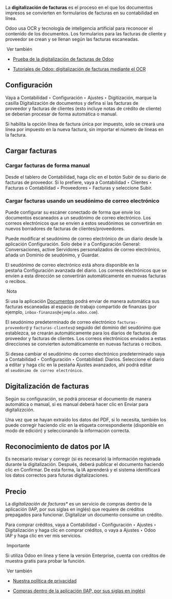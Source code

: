 La **digitalización de facturas** es el proceso en el que los documentos impresos se convierten en formularios de facturas en su contabilidad en línea.

Odoo usa OCR y tecnología de inteligencia artificial para reconocer el contenido de los documentos. Los formularios para las facturas de cliente y proveedor se crean y se llenan según las facturas escaneadas.

 Ver también

- [Prueba de la digitalización de facturas de Odoo](https://www.odoo.com/app/invoice-automation)
    
- [Tutoriales de Odoo: digitalización de facturas mediante el OCR](https://www.odoo.com/slides/slide/digitize-bills-with-ocr-1712)
    

## Configuración[](https://www.odoo.com/documentation/17.0/es/applications/finance/accounting/vendor_bills/invoice_digitization.html#configuration "Enlazar permanentemente con este título")

Vaya a Contabilidad ‣ Configuración ‣ Ajustes ‣ Digitización, marque la casilla Digitalización de documentos y defina si las facturas de proveedor y facturas de clientes (esto incluye notas de crédito de cliente) se deberían procesar de forma automática o manual.

Si habilita la opción línea de factura única por impuesto, solo se creará una línea por impuesto en la nueva factura, sin importar el número de líneas en la factura.

## Cargar facturas[](https://www.odoo.com/documentation/17.0/es/applications/finance/accounting/vendor_bills/invoice_digitization.html#invoice-upload "Enlazar permanentemente con este título")

### Cargar facturas de forma manual[](https://www.odoo.com/documentation/17.0/es/applications/finance/accounting/vendor_bills/invoice_digitization.html#upload-invoices-manually "Enlazar permanentemente con este título")

Desde el tablero de Contabilidad, haga clic en el botón Subir de su diario de facturas de proveedor. Si lo prefiere, vaya a Contabilidad ‣ Clientes ‣ Facturas o Contabilidad ‣ Proveedores ‣ Facturas y seleccione Subir.

### Cargar facturas usando un seudónimo de correo electrónico[](https://www.odoo.com/documentation/17.0/es/applications/finance/accounting/vendor_bills/invoice_digitization.html#upload-invoices-using-an-email-alias "Enlazar permanentemente con este título")

Puede configurar su escáner conectado de forma que envíe los documentos escaneados a un seudónimo de correo electrónico. Los correos electrónicos que se envíen a estos seudónimos se convertirán en nuevos borradores de facturas de clientes/proveedores.

Puede modificar el seudónimo de correo electrónico de un diario desde la aplicación Configuración. Solo debe ir a Configuración General: Conversaciones, active Servidores personalizados de correo electrónico, añada un Dominio de seudónimo, y Guardar.

El seudónimo de correo electrónico está ahora disponible en la pestaña Configuración avanzada del diario. Los correos electrónicos que se envíen a esta dirección se convertirán automáticamente en nuevas facturas o recibos.

 Nota

Si usa la aplicación [Documentos](https://www.odoo.com/documentation/17.0/es/applications/productivity/documents.html) podrá enviar de manera automática sus facturas escaneadas al espacio de trabajo compartido de finanzas (por ejemplo, `inbox-finanzas@ejemplo.odoo.com`).

El seudónimo predeterminado de correo electrónico `facturas-proveedor@` y `facturas-clientes@` seguido del dominio del seudónimo que establezca, se crearán automáticamente para los diarios de facturas de proveedor y facturas de clientes. Los correos electrónicos enviados a estas direcciones se convierten automáticamente en nuevas facturas o recibos.

Si desea cambiar el seudónimo de correo electrónico predeterminado vaya a Contabilidad ‣ Configuración ‣ Contabilidad: Diarios. Seleccione el diario a editar y haga clic en la pestaña Ajustes avanzados, ahí podrá editar el `seudónimo de correo electrónico`.

## Digitalización de facturas[](https://www.odoo.com/documentation/17.0/es/applications/finance/accounting/vendor_bills/invoice_digitization.html#invoice-digitization "Enlazar permanentemente con este título")

Según su configuración, se podrá procesar el documento de manera automática o manual, si es manual deberá hacer clic en Enviar para digitalizzción.

Una vez que se hayan extraído los datos del PDF, si lo necesita, también los puede corregir haciendo clic en la etiqueta correspondiente (disponible en modo de edición) y seleccionando la información correcta.

## Reconocimiento de datos por IA[](https://www.odoo.com/documentation/17.0/es/applications/finance/accounting/vendor_bills/invoice_digitization.html#data-recognition-with-ai "Enlazar permanentemente con este título")

Es necesario revisar y corregir (si es necesario) la información registrada durante la digitalización. Después, deberá publicar el documento haciendo clic en Confirmar. De esta forma, la IA aprenderá y el sistema identificará los datos correctos para futuras digitalizaciones.

## Precio[](https://www.odoo.com/documentation/17.0/es/applications/finance/accounting/vendor_bills/invoice_digitization.html#pricing "Enlazar permanentemente con este título")

La _digitalización de facturas*_ es un servicio de compras dentro de la aplicación (IAP, por sus siglas en inglés) que requiere de créditos prepagados para funcionar. Digitalizar un documento consume un crédito.

Para comprar créditos, vaya a Contabilidad ‣ Configuración ‣ Ajustes ‣ Digitalización y haga clic en comprar créditos, o vaya a Ajustes ‣ Odoo IAP y haga clic en ver mis servicios.

 Importante

Si utiliza Odoo en línea y tiene la versión Enterprise, cuenta con créditos de muestra gratis para probar la función.

 Ver también

- [Nuestra política de privacidad](https://iap.odoo.com/privacy#header_6)
    
- [Compras dentro de la aplicación (IAP, por sus siglas en inglés)](https://www.odoo.com/documentation/17.0/es/applications/essentials/in_app_purchase.html)